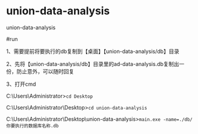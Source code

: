 # union-data-analysis
union-data-analysis

#run

1、需要提前将要执行的db复制到【桌面】【union-data-analysis/db】目录  

2、先将【union-data-analysis/db】目录里的ad-data-analysis.db复制出一份，防止意外，可以随时回复  

3、打开cmd

C:\Users\Administrator>```cd Desktop```

C:\Users\Administrator\Desktop>```cd union-data-analysis```

C:\Users\Administrator\Desktop\union-data-analysis>```main.exe -name=./db/你要执行的数据库名称.db```
